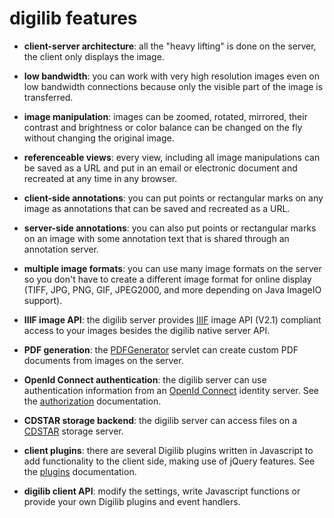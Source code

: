 # digilib features

* **client-server architecture**: all the "heavy lifting" is done on the 
  server, the client only displays the image.
  
* **low bandwidth**: you can work with very high resolution images even on
  low bandwidth connections because only the visible part of the image is 
  transferred.
  
* **image manipulation**: images can be zoomed, rotated, mirrored, their
  contrast and brightness or color balance can be changed on the fly without
  changing the original image.
  
* **referenceable views**: every view, including all image manipulations can
  be saved as a URL and put in an email or electronic document and recreated 
  at any time in any browser.
  
* **client-side annotations**: you can put points or rectangular marks on
  any image as annotations that can be saved and recreated as a URL.
  
* **server-side annotations**: you can also put points or rectangular marks
  on an image with some annotation text that is shared through an annotation
  server.
  
* **multiple image formats**: you can use many image formats on the server
  so you don't have to create a different image format for online display (TIFF, 
  JPG, PNG, GIF, JPEG2000, and more depending on Java ImageIO support).
  
* **IIIF image API**: the digilib server provides [IIIF](http://iiif.io)
  image API (V2.1) compliant access to your images besides the digilib native server API.
  
* **PDF generation**: the [PDFGenerator](pdf-generator.html) servlet can create custom 
  PDF documents from images on the server.
  
* **OpenId Connect authentication**: the digilib server can use authentication
  information from an [OpenId Connect](http://openid.net/) identity server.
  See the [authorization](auth.html) documentation.
  
* **CDSTAR storage backend**: the digilib server can access files on a [CDSTAR](https://cdstar.gwdg.de/) storage server.
  
* **client plugins**: there are several Digilib plugins written in Javascript to add functionality to the client side, making use of jQuery features. See the [plugins](plugins.html) documentation.

* **digilib client API**: modify the settings, write Javascript functions or provide your own Digilib plugins and event handlers.